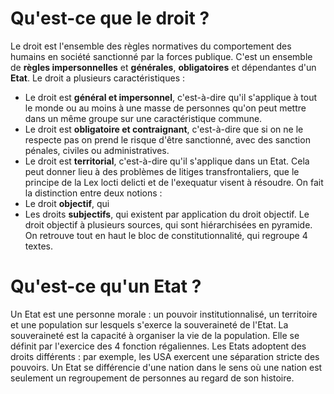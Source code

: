 #  Qu'est-ce que le droit ?
Le droit est l'ensemble des règles normatives du comportement des humains en société sanctionné par la forces publique. C'est un ensemble de **règles impersonnelles** et **générales**, **obligatoires** et dépendantes d'un **Etat**. Le droit a plusieurs caractéristiques :
- Le droit est **général et impersonnel**, c'est-à-dire qu'il s'applique à tout le monde ou au moins à une masse de personnes qu'on peut mettre dans un même groupe sur une caractéristique commune.
- Le droit est **obligatoire et contraignant**, c'est-à-dire que si on ne le respecte pas on prend le risque d'être sanctionné, avec des sanction pénales, civiles ou administratives.
- Le droit est **territorial**, c'est-à-dire qu'il s'applique dans un Etat. Cela peut donner lieu à des problèmes de litiges transfrontaliers, que le principe de la Lex locti delicti et de l'exequatur visent à résoudre.
On fait la distinction entre deux notions :
- Le droit **objectif**, qui 
- Les droits **subjectifs**, qui existent par application du droit objectif.
Le droit objectif à plusieurs sources, qui sont hiérarchisées en pyramide. On retrouve tout en haut le bloc de constitutionnalité, qui regroupe 4 textes.
# Qu'est-ce qu'un Etat ?
Un Etat est une personne morale : un pouvoir institutionnalisé, un territoire et une population sur lesquels s'exerce la souveraineté de l'Etat. La souveraineté est la capacité à organiser la vie de la population. Elle se définit par l'exercice des 4 fonction régaliennes.
Les Etats adoptent des droits différents : par exemple, les USA exercent une séparation stricte des pouvoirs. Un Etat se différencie d'une nation dans le sens où une nation est seulement un regroupement de personnes au regard de son histoire.